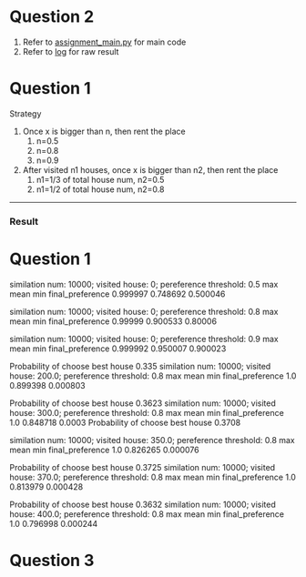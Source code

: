 # Question 2

1. Refer to [assignment_main.py](question2.py) for main code
2. Refer to [log](log) for raw result


# Question 1


Strategy

1. Once x is bigger than n, then rent the place
    1. n=0.5
    2. n=0.8
    2. n=0.9
2. After visited n1 houses, once x is bigger than n2, then rent the place
    1. n1=1/3 of total house num, n2=0.5
    2. n1=1/2 of total house num, n2=0.8
    
 *******
 ### Result
 # Question 1

similation num: 10000; visited house: 0; pereference threshold: 0.5
                       max      mean       min
final_preference  0.999997  0.748692  0.500046

similation num: 10000; visited house: 0; pereference threshold: 0.8
                      max      mean      min
final_preference  0.99999  0.900533  0.80006

similation num: 10000; visited house: 0; pereference threshold: 0.9
                       max      mean       min
final_preference  0.999992  0.950007  0.900023




Probability of choose best house 0.335
similation num: 10000; visited house: 200.0; pereference threshold: 0.8
                  max      mean       min
final_preference  1.0  0.899398  0.000803

Probability of choose best house 0.3623
similation num: 10000; visited house: 300.0; pereference threshold: 0.8
                  max      mean     min
final_preference  1.0  0.848718  0.0003
Probability of choose best house 0.3708

similation num: 10000; visited house: 350.0; pereference threshold: 0.8
                  max      mean       min
final_preference  1.0  0.826265  0.000076

Probability of choose best house 0.3725
similation num: 10000; visited house: 370.0; pereference threshold: 0.8
                  max      mean       min
final_preference  1.0  0.813979  0.000428

Probability of choose best house 0.3632
similation num: 10000; visited house: 400.0; pereference threshold: 0.8
                  max      mean       min
final_preference  1.0  0.796998  0.000244
    
# Question 3


    
